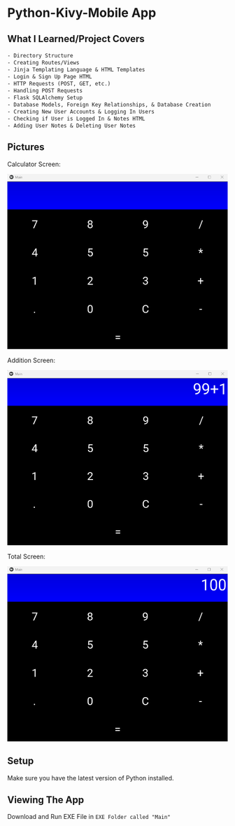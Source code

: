 # Python-Kivy-Mobile App
 



## What I Learned/Project Covers

```
- Directory Structure
- Creating Routes/Views
- Jinja Templating Language & HTML Templates
- Login & Sign Up Page HTML 
- HTTP Requests (POST, GET, etc.)
- Handling POST Requests
- Flask SQLAlchemy Setup
- Database Models, Foreign Key Relationships, & Database Creation
- Creating New User Accounts & Logging In Users 
- Checking if User is Logged In & Notes HTML
- Adding User Notes & Deleting User Notes
```


## Pictures

Calculator Screen:

<img src = "images/home.png" width = 550 height= 400> 

Addition Screen:

<img src = "images/adding1.png" width = 550 height= 400> 

Total Screen:

<img src = "images/total.png" width = 550 height= 400> 


## Setup 

Make sure you have the latest version of Python installed.


## Viewing The App

Download and Run EXE File in `EXE Folder called "Main"`

